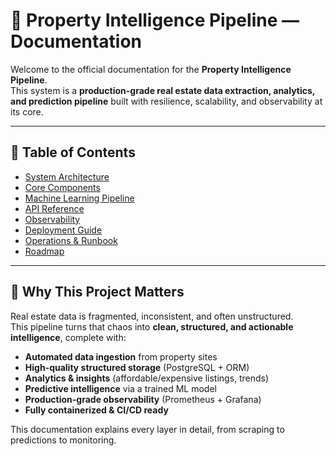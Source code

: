 # 🏡 Property Intelligence Pipeline — Documentation

Welcome to the official documentation for the **Property Intelligence Pipeline**.  
This system is a **production-grade real estate data extraction, analytics, and prediction pipeline** built with resilience, scalability, and observability at its core.  

---

## 📖 Table of Contents
- [System Architecture](architecture.md)
- [Core Components](components.md)
- [Machine Learning Pipeline](ml_pipeline.md)
- [API Reference](api_reference.md)
- [Observability](observability.md)
- [Deployment Guide](deployment.md)
- [Operations & Runbook](operations.md)
- [Roadmap](roadmap.md)

---

## 🚀 Why This Project Matters
Real estate data is fragmented, inconsistent, and often unstructured.  
This pipeline turns that chaos into **clean, structured, and actionable intelligence**, complete with:  

- **Automated data ingestion** from property sites  
- **High-quality structured storage** (PostgreSQL + ORM)  
- **Analytics & insights** (affordable/expensive listings, trends)  
- **Predictive intelligence** via a trained ML model  
- **Production-grade observability** (Prometheus + Grafana)  
- **Fully containerized & CI/CD ready**  

This documentation explains every layer in detail, from scraping to predictions to monitoring.  
